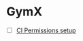 # GymX

- [ ] [CI Permissions setup](https://cloud.google.com/cloud-build/docs/deploying-builds/deploy-cloud-run)
